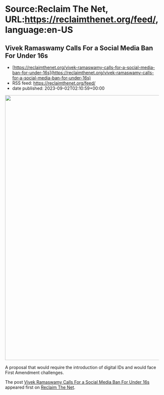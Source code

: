 # Source:Reclaim The Net, URL:https://reclaimthenet.org/feed/, language:en-US

## Vivek Ramaswamy Calls For a Social Media Ban For Under 16s
 - [https://reclaimthenet.org/vivek-ramaswamy-calls-for-a-social-media-ban-for-under-16s](https://reclaimthenet.org/vivek-ramaswamy-calls-for-a-social-media-ban-for-under-16s)
 - RSS feed: https://reclaimthenet.org/feed/
 - date published: 2023-09-02T02:10:59+00:00

<a href="https://reclaimthenet.org/vivek-ramaswamy-calls-for-a-social-media-ban-for-under-16s" rel="nofollow" title="Vivek Ramaswamy Calls For a Social Media Ban For Under 16s"><img alt="" class="webfeedsFeaturedVisual wp-post-image" height="864" src="https://reclaimthenet.org/wp-content/uploads/2023/09/Vivek-Ramaswamy-Social-Media-Kids.jpg" style="display: block; margin: auto; margin-bottom: 15px;" width="1536" /></a><p>A proposal that would require the introduction of digital IDs and would face First Amendment challenges.</p>
<p>The post <a href="https://reclaimthenet.org/vivek-ramaswamy-calls-for-a-social-media-ban-for-under-16s" rel="nofollow">Vivek Ramaswamy Calls For a Social Media Ban For Under 16s</a> appeared first on <a href="https://reclaimthenet.org" rel="nofollow">Reclaim The Net</a>.</p>


